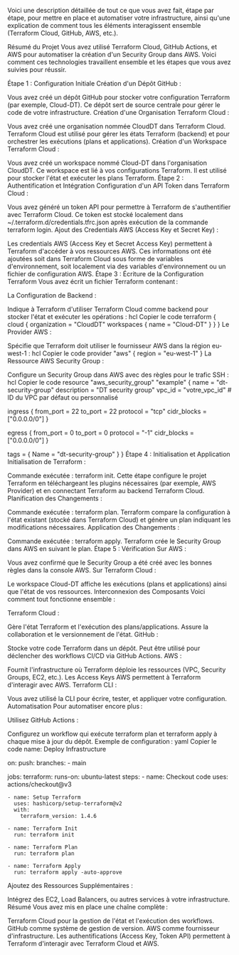 Voici une description détaillée de tout ce que vous avez fait, étape par étape, pour mettre en place et automatiser votre infrastructure, ainsi qu'une explication de comment tous les éléments interagissent ensemble (Terraform Cloud, GitHub, AWS, etc.).

Résumé du Projet
Vous avez utilisé Terraform Cloud, GitHub Actions, et AWS pour automatiser la création d'un Security Group dans AWS. Voici comment ces technologies travaillent ensemble et les étapes que vous avez suivies pour réussir.

Étape 1 : Configuration Initiale
Création d'un Dépôt GitHub :

Vous avez créé un dépôt GitHub pour stocker votre configuration Terraform (par exemple, Cloud-DT).
Ce dépôt sert de source centrale pour gérer le code de votre infrastructure.
Création d'une Organisation Terraform Cloud :

Vous avez créé une organisation nommée CloudDT dans Terraform Cloud.
Terraform Cloud est utilisé pour gérer les états Terraform (backend) et pour orchestrer les exécutions (plans et applications).
Création d'un Workspace Terraform Cloud :

Vous avez créé un workspace nommé Cloud-DT dans l'organisation CloudDT.
Ce workspace est lié à vos configurations Terraform. Il est utilisé pour stocker l'état et exécuter les plans Terraform.
Étape 2 : Authentification et Intégration
Configuration d'un API Token dans Terraform Cloud :

Vous avez généré un token API pour permettre à Terraform de s'authentifier avec Terraform Cloud.
Ce token est stocké localement dans ~/.terraform.d/credentials.tfrc.json après exécution de la commande terraform login.
Ajout des Credentials AWS (Access Key et Secret Key) :

Les credentials AWS (Access Key et Secret Access Key) permettent à Terraform d'accéder à vos ressources AWS.
Ces informations ont été ajoutées soit dans Terraform Cloud sous forme de variables d'environnement, soit localement via des variables d'environnement ou un fichier de configuration AWS.
Étape 3 : Écriture de la Configuration Terraform
Vous avez écrit un fichier Terraform contenant :

La Configuration de Backend :

Indique à Terraform d'utiliser Terraform Cloud comme backend pour stocker l'état et exécuter les opérations :
hcl
Copier le code
terraform {
  cloud {
    organization = "CloudDT"
    workspaces {
      name = "Cloud-DT"
    }
  }
}
Le Provider AWS :

Spécifie que Terraform doit utiliser le fournisseur AWS dans la région eu-west-1 :
hcl
Copier le code
provider "aws" {
  region = "eu-west-1"
}
La Ressource AWS Security Group :

Configure un Security Group dans AWS avec des règles pour le trafic SSH :
hcl
Copier le code
resource "aws_security_group" "example" {
  name        = "dt-security-group"
  description = "DT security group"
  vpc_id      = "votre_vpc_id" # ID du VPC par défaut ou personnalisé

  ingress {
    from_port   = 22
    to_port     = 22
    protocol    = "tcp"
    cidr_blocks = ["0.0.0.0/0"]
  }

  egress {
    from_port   = 0
    to_port     = 0
    protocol    = "-1"
    cidr_blocks = ["0.0.0.0/0"]
  }

  tags = {
    Name = "dt-security-group"
  }
}
Étape 4 : Initialisation et Application
Initialisation de Terraform :

Commande exécutée : terraform init.
Cette étape configure le projet Terraform en téléchargeant les plugins nécessaires (par exemple, AWS Provider) et en connectant Terraform au backend Terraform Cloud.
Planification des Changements :

Commande exécutée : terraform plan.
Terraform compare la configuration à l'état existant (stocké dans Terraform Cloud) et génère un plan indiquant les modifications nécessaires.
Application des Changements :

Commande exécutée : terraform apply.
Terraform crée le Security Group dans AWS en suivant le plan.
Étape 5 : Vérification
Sur AWS :

Vous avez confirmé que le Security Group a été créé avec les bonnes règles dans la console AWS.
Sur Terraform Cloud :

Le workspace Cloud-DT affiche les exécutions (plans et applications) ainsi que l'état de vos ressources.
Interconnexion des Composants
Voici comment tout fonctionne ensemble :

Terraform Cloud :

Gère l'état Terraform et l'exécution des plans/applications.
Assure la collaboration et le versionnement de l'état.
GitHub :

Stocke votre code Terraform dans un dépôt.
Peut être utilisé pour déclencher des workflows CI/CD via GitHub Actions.
AWS :

Fournit l'infrastructure où Terraform déploie les ressources (VPC, Security Groups, EC2, etc.).
Les Access Keys AWS permettent à Terraform d'interagir avec AWS.
Terraform CLI :

Vous avez utilisé la CLI pour écrire, tester, et appliquer votre configuration.
Automatisation
Pour automatiser encore plus :

Utilisez GitHub Actions :

Configurez un workflow qui exécute terraform plan et terraform apply à chaque mise à jour du dépôt.
Exemple de configuration :
yaml
Copier le code
name: Deploy Infrastructure

on:
  push:
    branches:
      - main

jobs:
  terraform:
    runs-on: ubuntu-latest
    steps:
    - name: Checkout code
      uses: actions/checkout@v3

    - name: Setup Terraform
      uses: hashicorp/setup-terraform@v2
      with:
        terraform_version: 1.4.6

    - name: Terraform Init
      run: terraform init

    - name: Terraform Plan
      run: terraform plan

    - name: Terraform Apply
      run: terraform apply -auto-approve
Ajoutez des Ressources Supplémentaires :

Intégrez des EC2, Load Balancers, ou autres services à votre infrastructure.
Résumé
Vous avez mis en place une chaîne complète :

Terraform Cloud pour la gestion de l'état et l'exécution des workflows.
GitHub comme système de gestion de version.
AWS comme fournisseur d'infrastructure.
Les authentifications (Access Key, Token API) permettent à Terraform d'interagir avec Terraform Cloud et AWS.
   
    
 